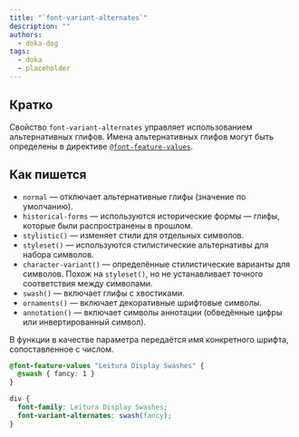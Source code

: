 ```yaml
---
title: "`font-variant-alternates`"
description: ""
authors:
  - doka-dog
tags:
  - doka
  - placeholder
---
```


## Кратко

Свойство `font-variant-alternates` управляет использованием альтернативных глифов. Имена альтернативных глифов могут быть определены в директиве [`@font-feature-values`](/css/font-feature-values).

## Как пишется

- `normal` — отключает альтернативные глифы (значение по умолчанию).
- `historical-forms` — используются исторические формы — глифы, которые были распространены в прошлом.
- `stylistic()` — изменяет стили для отдельных символов.
- `styleset()` — используются стилистические альтернативы для набора символов.
- `character-variant()` — определённые стилистические варианты для символов. Похож на `styleset()`, но не устанавливает точного соответствия между символами.
- `swash()` — включает глифы с хвостиками.
- `ornaments()` — включает декоративные шрифтовые символы.
- `annotation()` — включает символы аннотации (обведённые цифры или инвертированный символ).

В функции в качестве параметра передаётся имя конкретного шрифта, сопоставленное с числом.

```css
@font-feature-values "Leitura Display Swashes" {
  @swash { fancy: 1 }
}

div {
  font-family: Leitura Display Swashes;
  font-variant-alternates: swash(fancy);
}
```
